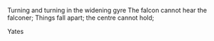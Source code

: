 Turning and turning in the widening gyre
The falcon cannot hear the falconer;
Things fall apart; the centre cannot hold;

Yates